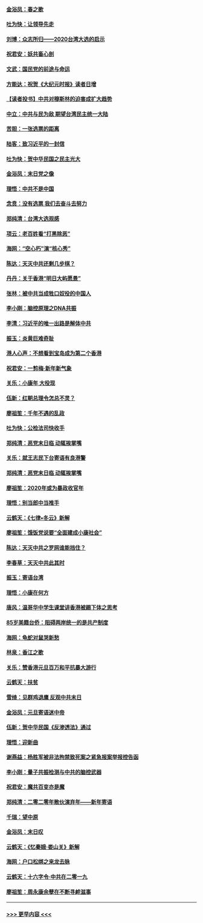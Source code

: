 #### [金浴凤：春之歌](../pages/nsc993/n11797687.md?t=01170033) 
#### [吐为快：让领导先走](../pages/nsc993/n11797512.md?t=01170033) 
#### [刘博：众志所归——2020台湾大选的启示](../pages/nsc993/n11796878.md?t=01170033) 
#### [祝君安：妖共畜心剖](../pages/nsc993/n11794273.md?t=01170033) 
#### [文武：国民党的前途与命运](../pages/nsc993/n11794198.md?t=01170033) 
#### [方能达：祝贺《大纪元时报》读者日增](../pages/nsc993/n11793807.md?t=01170033) 
#### [【读者投书】中共对穆斯林的迫害成扩大趋势](../pages/nsc993/n11791371.md?t=01170033) 
#### [中立：中共与民为敌 期望台湾民主统一大陆](../pages/nsc993/n11790392.md?t=01170033) 
#### [苦胆：一张选票的距离](../pages/nsc993/n11788914.md?t=01170033) 
#### [陆客：致习近平的一封信](../pages/nsc993/n11788867.md?t=01170033) 
#### [吐为快：贺中华民国之民主光大](../pages/nsc993/n11788618.md?t=01170033) 
#### [金浴凤：末日党之像](../pages/nsc993/n11787475.md?t=01170033) 
#### [理悟：中共不是中国](../pages/nsc993/n11787463.md?t=01170033) 
#### [念贲：没有选票  我们去奋斗去努力](../pages/nsc993/n11787398.md?t=01170033) 
#### [郑纯清：台湾大选观感](../pages/nsc993/n11786210.md?t=01170033) 
#### [项云：老百姓看“打黑除恶”](../pages/nsc993/n11785398.md?t=01170033) 
#### [海网：“空心朽”演“核心秀”](../pages/nsc993/n11783874.md?t=01170033) 
#### [陈达：天灭中共还剩几步棋？](../pages/nsc993/n11783719.md?t=01170033) 
#### [丹丹：关于香港“明日大屿愿景”](../pages/nsc993/n11783273.md?t=01170033) 
#### [张林：被中共当成牲口奴役的中国人](../pages/nsc993/n11782397.md?t=01170033) 
#### [李小刚：脑控原理之DNA共振](../pages/nsc993/n11780962.md?t=01170033) 
#### [李清：习近平的唯一出路是解体中共](../pages/nsc993/n11780866.md?t=01170033) 
#### [振玉：炎黄巨难奇耻](../pages/nsc993/n11779632.md?t=01170033) 
#### [港人心声：不想看到宝岛成为第二个香港](../pages/nsc993/n11778817.md?t=01170033) 
#### [祝君安：一剪梅‧新年新气象](../pages/nsc993/n11776340.md?t=01170033) 
#### [关乐：小康年 大役现](../pages/nsc993/n11774213.md?t=01170033) 
#### [伍新：红朝总理令怎总不灵？](../pages/nsc993/n11770813.md?t=01170033) 
#### [廖祖笙：千年不遇的乱政](../pages/nsc993/n11770373.md?t=01170033) 
#### [吐为快：公检法司快收手](../pages/nsc993/n11770359.md?t=01170033) 
#### [郑纯清：恶党末日临 动辄挨掌嘴](../pages/nsc993/n11769912.md?t=01170033) 
#### [关乐：就王志民下台寄语有良港警](../pages/nsc993/n11769903.md?t=01170033) 
#### [郑纯清：恶党末日临 动辄挨掌嘴](../pages/nsc993/n11769356.md?t=01170033) 
#### [廖祖笙：2020年或为暴政收官年](../pages/nsc993/n11768216.md?t=01170033) 
#### [理悟：别当郎中当推手](../pages/nsc993/n11768243.md?t=01170033) 
#### [云鹤天：《七律▪冬云》新解](../pages/nsc993/n11768204.md?t=01170033) 
#### [廖祖笙：饿饭党说要“全面建成小康社会”](../pages/nsc993/n11767482.md?t=01170033) 
#### [陈达：天灭中共之罗网谁能挡住？](../pages/nsc993/n11767465.md?t=01170033) 
#### [李春草：天灭中共此其时](../pages/nsc993/n11767452.md?t=01170033) 
#### [振玉：寄语台湾](../pages/nsc993/n11767432.md?t=01170033) 
#### [理悟：小康在何方](../pages/nsc993/n11767394.md?t=01170033) 
#### [唐风：温哥华中学生课堂讲香港被踢下体之思考](../pages/nsc993/n11766848.md?t=01170033) 
#### [85岁美籍台侨：阻碍两岸统一的是共产制度](../pages/nsc993/n11765043.md?t=01170033) 
#### [海网：龟蛇对鼠哭新愁](../pages/nsc993/n11764895.md?t=01170033) 
#### [林泉：香江之歌](../pages/nsc993/n11764415.md?t=01170033) 
#### [关乐：赞香港元旦百万和平抗暴大游行](../pages/nsc993/n11764382.md?t=01170033) 
#### [云鹤天：扶贫](../pages/nsc993/n11764245.md?t=01170033) 
#### [雪绮：见群鸡退鹰  反观中共末日](../pages/nsc993/n11762112.md?t=01170033) 
#### [金浴凤：元旦寄语迷中帝](../pages/nsc993/n11761788.md?t=01170033) 
#### [伍新：贺中华民国《反渗透法》通过](../pages/nsc993/n11761994.md?t=01170033) 
#### [理悟：迎新曲](../pages/nsc993/n11761152.md?t=01170033) 
#### [谢燕益：杨胜军被非法拘禁致死案之紧急报案举报控告函](../pages/nsc993/n11756134.md?t=01170033) 
#### [李小刚：量子共振检测与中共的脑控武器](../pages/nsc993/n11754518.md?t=01170033) 
#### [祝君安：魔共百变亦是魔](../pages/nsc993/n11754469.md?t=01170033) 
#### [郑纯清：二零二零年散伙演弃年——新年寄语](../pages/nsc993/n11754195.md?t=01170033) 
#### [千瑞：望中原](../pages/nsc993/n11754159.md?t=01170033) 
#### [金浴凤：末日叹](../pages/nsc993/n11752359.md?t=01170033) 
#### [云鹤天：《忆秦娥‧娄山关》新解](../pages/nsc993/n11752348.md?t=01170033) 
#### [海网：户口松绑之来龙去脉](../pages/nsc993/n11752328.md?t=01170033) 
#### [云鹤天：十六字令‧中共在二零一九](../pages/nsc993/n11752305.md?t=01170033) 
#### [廖祖笙：周永康余孽在不断寻衅滋事](../pages/nsc993/n11751013.md?t=01170033) 

----
#### [ >>> 更早内容 <<< ](../indexes/nsc993-earlier.md)
